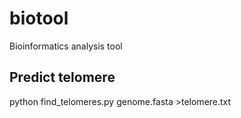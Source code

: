 # biotool
Bioinformatics analysis tool


## Predict telomere
python find_telomeres.py genome.fasta >telomere.txt
